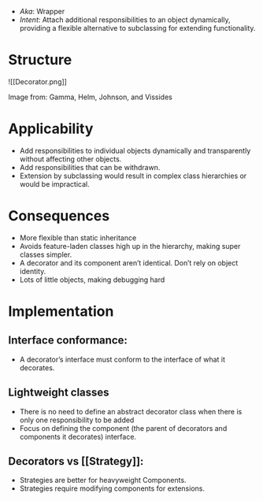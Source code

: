 * *Aka*: Wrapper
* *Intent*: Attach additional responsibilities to an object dynamically, providing a flexible alternative to subclassing for extending functionality.

# Structure
![[Decorator.png]]<figcaption> Image from: Gamma, Helm, Johnson, and Vissides </figcaption>

# Applicability
* Add responsibilities to individual objects dynamically and transparently without affecting other objects.
* Add responsibilities that can be withdrawn.
* Extension by subclassing would result in complex class hierarchies or would be impractical.

# Consequences
* More flexible than static inheritance
* Avoids feature-laden classes high up in the hierarchy, making super classes simpler.
* A decorator and its component aren’t identical. Don’t rely on object identity.
* Lots of little objects, making debugging hard

# Implementation
## Interface conformance: 
* A decorator’s interface must conform to the interface of what it decorates.

## Lightweight classes
* There is no need to define an abstract decorator class when there is only one responsibility to be added
* Focus on defining the component (the parent of decorators and components it decorates) interface.

## Decorators vs [[Strategy]]:
* Strategies are better for heavyweight Components.
* Strategies require modifying components for extensions.